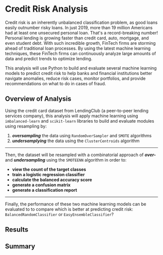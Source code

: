 # Credit Risk Analysis
Credit risk is an inherently unbalanced classification problem, as good loans easily outnumber risky loans. In just 2019, more than 19 million Americans had at least one unsecured personal loan. That's a record-breaking number! Personal lending is growing faster than credit card, auto, mortgage, and even student debt. With such incredible growth, FinTech firms are storming ahead of traditional loan processes. By using the latest machine learning techniques, these FinTech firms can continuously analyze large amounts of data and predict trends to optimize lending.

This analysis will use Python to build and evaluate several machine learning models to predict credit risk to help banks and financial institutions better navigate anomalies, reduce risk cases, monitor portfolios, and provide recommendations on what to do in cases of fraud.

## Overview of Analysis
Using the credit card dataset from LendingClub (a peer-to-peer lending services company), this analysis will apply machine learning using `imbalanced-learn` and `scikit-learn` libraries to build and evaluate modules using resampling by:
 1) ***oversampling*** the data using `RandomOverSampler` and `SMOTE` algorithms  
 2) ***undersamplying*** the data using the `ClusterCentroids` algorithm

---
Then, the dataset will be resampled with a combinatorial approach of ***over-*** and ***undersampling*** using the `SMOTEENN` algorithm in order to:
- **view the count of the target classes**
- **train a logistic regression classifier**
- **calculate the balanced accuracy score**
- **generate a confusion matrix**
- **generate a classification report**

--- 
Finally, the performance of these two machine learning models can be evaluated to to compare which is better at predicting credit risk: 
           `BalancedRandomClassifier`    or     `EasyEnsembleClassifier`?

## Results

## Summary